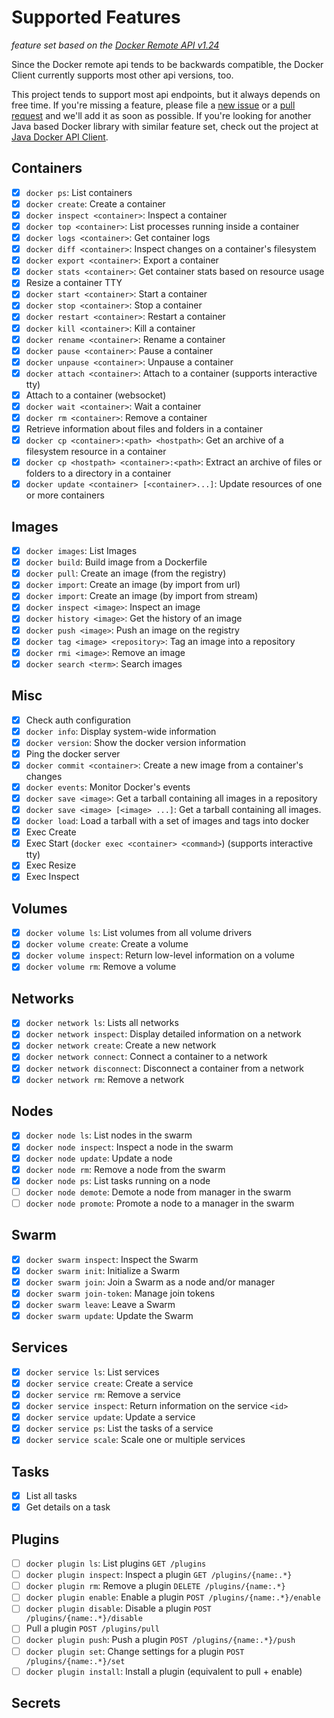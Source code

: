 # Supported Features

*feature set based on the [Docker Remote API v1.24](https://docs.docker.com/engine/reference/api/docker_remote_api_v1.24/)*

Since the Docker remote api tends to be backwards compatible,
the Docker Client currently supports most other api versions, too.

This project tends to support most api endpoints, but it always depends on free time. If you're missing a feature, please file
a [new issue](https://github.com/gesellix/docker-client/issues) or a [pull request](https://github.com/gesellix/docker-client/pulls)
and we'll add it as soon as possible. If you're looking for another Java based Docker library with similar feature set,
check out the project at [Java Docker API Client](https://github.com/docker-java/docker-java).

## Containers

* [x] `docker ps`: List containers
* [x] `docker create`: Create a container
* [x] `docker inspect <container>`: Inspect a container
* [x] `docker top <container>`: List processes running inside a container
* [x] `docker logs <container>`: Get container logs
* [x] `docker diff <container>`: Inspect changes on a container's filesystem
* [x] `docker export <container>`: Export a container
* [x] `docker stats <container>`: Get container stats based on resource usage
* [x] Resize a container TTY
* [x] `docker start <container>`: Start a container
* [x] `docker stop <container>`: Stop a container
* [x] `docker restart <container>`: Restart a container
* [x] `docker kill <container>`: Kill a container
* [x] `docker rename <container>`: Rename a container
* [x] `docker pause <container>`: Pause a container
* [x] `docker unpause <container>`: Unpause a container
* [x] `docker attach <container>`: Attach to a container (supports interactive tty)
* [x] Attach to a container (websocket)
* [x] `docker wait <container>`: Wait a container
* [x] `docker rm <container>`: Remove a container
* [x] Retrieve information about files and folders in a container
* [x] `docker cp <container>:<path> <hostpath>`: Get an archive of a filesystem resource in a container
* [x] `docker cp <hostpath> <container>:<path>`: Extract an archive of files or folders to a directory in a container
* [x] `docker update <container> [<container>...]`: Update resources of one or more containers

## Images

* [x] `docker images`: List Images
* [x] `docker build`: Build image from a Dockerfile
* [x] `docker pull`: Create an image (from the registry)
* [x] `docker import`: Create an image (by import from url)
* [x] `docker import`: Create an image (by import from stream)
* [x] `docker inspect <image>`: Inspect an image
* [x] `docker history <image>`: Get the history of an image
* [x] `docker push <image>`: Push an image on the registry
* [x] `docker tag <image> <repository>`: Tag an image into a repository
* [x] `docker rmi <image>`: Remove an image
* [x] `docker search <term>`: Search images

## Misc

* [x] Check auth configuration
* [x] `docker info`: Display system-wide information
* [x] `docker version`: Show the docker version information
* [x] Ping the docker server
* [x] `docker commit <container>`: Create a new image from a container's changes
* [x] `docker events`: Monitor Docker's events
* [x] `docker save <image>`: Get a tarball containing all images in a repository
* [x] `docker save <image> [<image> ...]`: Get a tarball containing all images.
* [x] `docker load`: Load a tarball with a set of images and tags into docker
* [x] Exec Create
* [x] Exec Start (`docker exec <container> <command>`) (supports interactive tty)
* [x] Exec Resize
* [x] Exec Inspect

## Volumes

* [x] `docker volume ls`: List volumes from all volume drivers
* [x] `docker volume create`: Create a volume
* [x] `docker volume inspect`: Return low-level information on a volume
* [x] `docker volume rm`: Remove a volume

## Networks

* [x] `docker network ls`: Lists all networks
* [x] `docker network inspect`: Display detailed information on a network
* [x] `docker network create`: Create a new network
* [x] `docker network connect`: Connect a container to a network
* [x] `docker network disconnect`: Disconnect a container from a network
* [x] `docker network rm`: Remove a network

## Nodes

* [x] `docker node ls`: List nodes in the swarm
* [x] `docker node inspect`: Inspect a node in the swarm
* [x] `docker node update`: Update a node
* [x] `docker node rm`: Remove a node from the swarm
* [x] `docker node ps`: List tasks running on a node
* [ ] `docker node demote`: Demote a node from manager in the swarm
* [ ] `docker node promote`: Promote a node to a manager in the swarm

## Swarm

* [x] `docker swarm inspect`: Inspect the Swarm
* [x] `docker swarm init`: Initialize a Swarm
* [x] `docker swarm join`: Join a Swarm as a node and/or manager
* [x] `docker swarm join-token`: Manage join tokens
* [x] `docker swarm leave`: Leave a Swarm
* [x] `docker swarm update`: Update the Swarm

## Services

* [x] `docker service ls`: List services
* [x] `docker service create`: Create a service
* [x] `docker service rm`: Remove a service
* [x] `docker service inspect`: Return information on the service `<id>`
* [x] `docker service update`: Update a service
* [x] `docker service ps`: List the tasks of a service
* [x] `docker service scale`: Scale one or multiple services

## Tasks

* [x] List all tasks
* [x] Get details on a task

## Plugins

* [ ] `docker plugin ls`: List plugins `GET /plugins`
* [ ] `docker plugin inspect`: Inspect a plugin `GET /plugins/{name:.*}`
* [ ] `docker plugin rm`: Remove a plugin `DELETE /plugins/{name:.*}`
* [ ] `docker plugin enable`: Enable a plugin `POST /plugins/{name:.*}/enable`
* [ ] `docker plugin disable`: Disable a plugin `POST /plugins/{name:.*}/disable`
* [ ] Pull a plugin `POST /plugins/pull`
* [ ] `docker plugin push`: Push a plugin `POST /plugins/{name:.*}/push`
* [ ] `docker plugin set`: Change settings for a plugin `POST /plugins/{name:.*}/set`
* [ ] `docker plugin install`: Install a plugin (equivalent to pull + enable)

## Secrets
